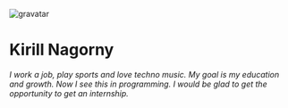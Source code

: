 ![gravatar](https://www.gravatar.com/avatar/d83e5f07fd51b36430b5eca94d8804df?s=300)

# Kirill Nagorny

*I work a job, play sports and love techno music. My goal is my education and growth. Now I see this in programming. I would be glad to get the opportunity to get an internship.*
